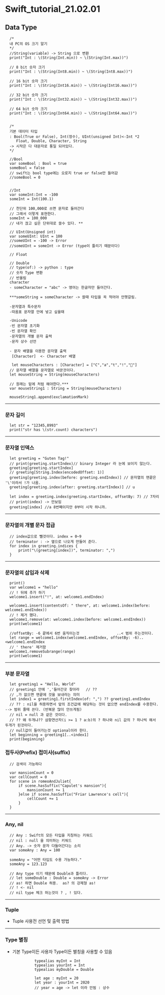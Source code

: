 # Swift_tutorial_21.02.01

## Data Type

      /*
      내 PC의 OS 크기 알기
      */
      //String(variable) -> String 으로 변환
      print("Int : \(String(Int.min)) ~ \(String(Int.max))")

      // 8 bit 숫자 크기
      print("Int : \(String(Int8.min)) ~ \(String(Int8.max))")

      // 16 bit 숫자 크기
      print("Int : \(String(Int16.min)) ~ \(String(Int16.max))")

      // 32 bit 숫자 크기
      print("Int : \(String(Int32.min)) ~ \(String(Int32.max))")

      // 64 bit 숫자 크기
      print("Int : \(String(Int64.min)) ~ \(String(Int64.max))")


      /*
      기본 데이터 타입
      : Bool(True or False), Int(정수), UInt(unsigned Int)<-Int *2
         Float, Double, Character, String
      -> 시작은 다 대문자로 통일 되어있다.
      */

      //Bool
      var someBool : Bool = true
      someBool = false
      // swift는 bool type에는 오로지 true or false만 들어감
      //someBool = 0


      //Int
      var someInt:Int = -100
      someInt = Int(100.1)

      // 천단위 100,000로 쓰면 문자로 들어간다
      // 그래서 이렇게 표현한다.
      someInt = 100_000
      // 내가 끊고 싶은 단위대로 쓸수 있다. **

      // UInt(Unsigned int)
      var someUInt: UInt = 100
      //someUInt = -100 -> Error
      //someUInt = someInt -> Error (type이 틀리기 때문이다)

      // Float

      // Double
      // type(of:) -> python : type
      // 숫자 Type 변환
      // 반올림
      character
      - someCharacter = "abc" -> 영어는 한글자만 들어간다.
      
      ***someString = someCharacter -> 쓸때 타입을 꼭 적어야 안헷갈림.
 
      -문자열과 특수문자
      -따옴표 문자열 안에 넣고 싶을때

      -Unicode
      -빈 문자열 초기화
      -빈 문자열 확인
      -문자열의 개별 문자 출력
      -문자 상수 선언

      - 문자 배열을 이용한 문자열 출력
       [Character]  <- Character 배열

       let mouseCharacters : [Character] = ["C","a","t","!","🐹"]
      // 문자열 배열을 문자열로 바꾼것이다.
      let mouseString = String(mouseCharacters)

      // 원래는 밑에 처럼 해야한다.***
      var mouseString1 : String = String(mouseCharacters)

      mouseString1.append(exclamationMark)
---
### 문자 길이
      let str = "12345,8993"
      print("str has \(str.count) characters")
---
### 문자열 인덱스
      let greeting = "Guten Tag!"
      // print(greeting.startIndex)// binary Integer 라 눈에 보이지 않는다.
      greeting[greeting.startIndex]
      // greeting[String.Index(encodedOffset: 1)]
      greeting[greeting.index(before: greeting.endIndex)] // 문자열의 맨끝은 '\'이라서 !가 나옴.
      greeting[greeting.index(after: greeting.startIndex)] // u

      let index = greeting.index(greeting.startIndex, offsetBy: 7) // 7자리
      // print(index) -> 안보임
      greeting[index] //a 8번째이지만 0부터 시작 하니까.
---
### 문자열의 개별 문자 접급
      // index값으로 뺄것이다. index = 0~9
      // terminator : -> 옆으로 나오게 만들어 준다.
      for index in greeting.indices {
          print("\(greeting[index])", terminator: ",")
      }
---
### 문자열의 삽입과 삭제
      print()
      var welcome1 = "hello"
      // ! 뒤에 추가 하기
      welcome1.insert("!", at: welcome1.endIndex)

      welcome1.insert(contentsOf: " there", at: welcome1.index(before: welcome1.endIndex))
      // ! 제거 했다.
      welcome1.remove(at: welcome1.index(before: welcome1.endIndex))
      print(welcome1)
      
      //offsetBy: -6 끝에서 6번 움직이는것                 ..< 범위 주는것이다.
      let range = welcome1.index(welcome1.endIndex, offsetBy: -6)..<welcome1.endIndex
      // ' there' 제거함
      welcome1.removeSubrange(range)
      print(welcome1)
---
### 부분 문자열
      let greeting1 = "Hello, World"
      // greeting1 안에 ','들어간곳 찾아라   // ??
      // ,가 없으면 맨끝에 것을 보내라는 의미
      let index1 = greeting1.firstIndex(of: ",") ?? greeting1.endIndex
      // ?? : nil을 허용하면서 앞의 조건값에 해당하는 것이 없으면 endIndex를 수용한다. --> 범위 줄때 쓴다. (반복문 많이 안쓰게됨)
      // nil = null 과 같은 것이다.
      // ?? 왜 두개냐?? 삼항연산자(i >= 1 ? a:b)의 ? 하나와 nil 값의 ? 하나씩 해서 두개가 된것이다.
      // null값이 들어가는것 optional이라 한다.
      let beginning = greeting1[..<index1]
      print(beginning)

### 접두사(Prefix) 접미사(suffix)
      // 검색이 가능하다
      
      var mansionCount = 0
      var cellCount = 0
      for scene in romeoAndJuliet{
          if scene.hasSuffix("Capulet's mansion"){
              mansionCount += 1
          }else if scene.hasSuffix("Friar Lawrence's cell"){
              cellCount += 1
          }
      }
      
---
### Any, nil
      // Any : Swift의 모든 타입을 지칭하는 키워드
      // nil : null 을 의미하는 키워드
      // Any. -> 숫자 문자 다들어간다는 소리
      var someAny : Any = 100

      someAny = "어떤 타입도 수용 가능하다."
      someAny = 123.123

      // Any type 이기 때문에 Double과 틀리다.
      // let someDouble : Double = someAny -> Error
      // as! 하면 Double 허용.  as? 의 강제형 as!
      // ! <- nil
      // nil type 체크 하는것이 ? , ! 있다.

---
### Tuple
-  Tuple 사용전 선언 및 출력 방법
---

###  Type 별칭
- 기본 Type이든 사용자 Type이든 별칭을 사용할 수 있음

                typealias myInt = Int
                typealias yourInt = Int
                typealias myDouble = Double

                let age : myInt = 20
                let year : yourInt = 2020
                // year = age -> let 이라 안됨 : 상수


